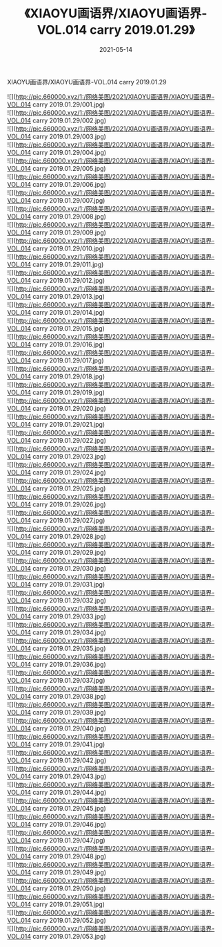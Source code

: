 ﻿---
layout: post
title:  《XIAOYU画语界/XIAOYU画语界-VOL.014 carry 2019.01.29》
date:   2021-05-14
img: http://pic.660000.xyz/1:/网络美图/2021/XIAOYU画语界/XIAOYU画语界-VOL.014 carry 2019.01.29/000.jpg
categories: [美女, 清纯, 唯美]
---

XIAOYU画语界/XIAOYU画语界-VOL.014 carry 2019.01.29

 ![](http://pic.660000.xyz/1:/网络美图/2021/XIAOYU画语界/XIAOYU画语界-VOL.014 carry 2019.01.29/001.jpg) <br>![](http://pic.660000.xyz/1:/网络美图/2021/XIAOYU画语界/XIAOYU画语界-VOL.014 carry 2019.01.29/002.jpg) <br>![](http://pic.660000.xyz/1:/网络美图/2021/XIAOYU画语界/XIAOYU画语界-VOL.014 carry 2019.01.29/003.jpg) <br>![](http://pic.660000.xyz/1:/网络美图/2021/XIAOYU画语界/XIAOYU画语界-VOL.014 carry 2019.01.29/004.jpg) <br>![](http://pic.660000.xyz/1:/网络美图/2021/XIAOYU画语界/XIAOYU画语界-VOL.014 carry 2019.01.29/005.jpg) <br>![](http://pic.660000.xyz/1:/网络美图/2021/XIAOYU画语界/XIAOYU画语界-VOL.014 carry 2019.01.29/006.jpg) <br>![](http://pic.660000.xyz/1:/网络美图/2021/XIAOYU画语界/XIAOYU画语界-VOL.014 carry 2019.01.29/007.jpg) <br>![](http://pic.660000.xyz/1:/网络美图/2021/XIAOYU画语界/XIAOYU画语界-VOL.014 carry 2019.01.29/008.jpg) <br>![](http://pic.660000.xyz/1:/网络美图/2021/XIAOYU画语界/XIAOYU画语界-VOL.014 carry 2019.01.29/009.jpg) <br>![](http://pic.660000.xyz/1:/网络美图/2021/XIAOYU画语界/XIAOYU画语界-VOL.014 carry 2019.01.29/010.jpg) <br>![](http://pic.660000.xyz/1:/网络美图/2021/XIAOYU画语界/XIAOYU画语界-VOL.014 carry 2019.01.29/011.jpg) <br>![](http://pic.660000.xyz/1:/网络美图/2021/XIAOYU画语界/XIAOYU画语界-VOL.014 carry 2019.01.29/012.jpg) <br>![](http://pic.660000.xyz/1:/网络美图/2021/XIAOYU画语界/XIAOYU画语界-VOL.014 carry 2019.01.29/013.jpg) <br>![](http://pic.660000.xyz/1:/网络美图/2021/XIAOYU画语界/XIAOYU画语界-VOL.014 carry 2019.01.29/014.jpg) <br>![](http://pic.660000.xyz/1:/网络美图/2021/XIAOYU画语界/XIAOYU画语界-VOL.014 carry 2019.01.29/015.jpg) <br>![](http://pic.660000.xyz/1:/网络美图/2021/XIAOYU画语界/XIAOYU画语界-VOL.014 carry 2019.01.29/016.jpg) <br>![](http://pic.660000.xyz/1:/网络美图/2021/XIAOYU画语界/XIAOYU画语界-VOL.014 carry 2019.01.29/017.jpg) <br>![](http://pic.660000.xyz/1:/网络美图/2021/XIAOYU画语界/XIAOYU画语界-VOL.014 carry 2019.01.29/018.jpg) <br>![](http://pic.660000.xyz/1:/网络美图/2021/XIAOYU画语界/XIAOYU画语界-VOL.014 carry 2019.01.29/019.jpg) <br>![](http://pic.660000.xyz/1:/网络美图/2021/XIAOYU画语界/XIAOYU画语界-VOL.014 carry 2019.01.29/020.jpg) <br>![](http://pic.660000.xyz/1:/网络美图/2021/XIAOYU画语界/XIAOYU画语界-VOL.014 carry 2019.01.29/021.jpg) <br>![](http://pic.660000.xyz/1:/网络美图/2021/XIAOYU画语界/XIAOYU画语界-VOL.014 carry 2019.01.29/022.jpg) <br>![](http://pic.660000.xyz/1:/网络美图/2021/XIAOYU画语界/XIAOYU画语界-VOL.014 carry 2019.01.29/023.jpg) <br>![](http://pic.660000.xyz/1:/网络美图/2021/XIAOYU画语界/XIAOYU画语界-VOL.014 carry 2019.01.29/024.jpg) <br>![](http://pic.660000.xyz/1:/网络美图/2021/XIAOYU画语界/XIAOYU画语界-VOL.014 carry 2019.01.29/025.jpg) <br>![](http://pic.660000.xyz/1:/网络美图/2021/XIAOYU画语界/XIAOYU画语界-VOL.014 carry 2019.01.29/026.jpg) <br>![](http://pic.660000.xyz/1:/网络美图/2021/XIAOYU画语界/XIAOYU画语界-VOL.014 carry 2019.01.29/027.jpg) <br>![](http://pic.660000.xyz/1:/网络美图/2021/XIAOYU画语界/XIAOYU画语界-VOL.014 carry 2019.01.29/028.jpg) <br>![](http://pic.660000.xyz/1:/网络美图/2021/XIAOYU画语界/XIAOYU画语界-VOL.014 carry 2019.01.29/029.jpg) <br>![](http://pic.660000.xyz/1:/网络美图/2021/XIAOYU画语界/XIAOYU画语界-VOL.014 carry 2019.01.29/030.jpg) <br>![](http://pic.660000.xyz/1:/网络美图/2021/XIAOYU画语界/XIAOYU画语界-VOL.014 carry 2019.01.29/031.jpg) <br>![](http://pic.660000.xyz/1:/网络美图/2021/XIAOYU画语界/XIAOYU画语界-VOL.014 carry 2019.01.29/032.jpg) <br>![](http://pic.660000.xyz/1:/网络美图/2021/XIAOYU画语界/XIAOYU画语界-VOL.014 carry 2019.01.29/033.jpg) <br>![](http://pic.660000.xyz/1:/网络美图/2021/XIAOYU画语界/XIAOYU画语界-VOL.014 carry 2019.01.29/034.jpg) <br>![](http://pic.660000.xyz/1:/网络美图/2021/XIAOYU画语界/XIAOYU画语界-VOL.014 carry 2019.01.29/035.jpg) <br>![](http://pic.660000.xyz/1:/网络美图/2021/XIAOYU画语界/XIAOYU画语界-VOL.014 carry 2019.01.29/036.jpg) <br>![](http://pic.660000.xyz/1:/网络美图/2021/XIAOYU画语界/XIAOYU画语界-VOL.014 carry 2019.01.29/037.jpg) <br>![](http://pic.660000.xyz/1:/网络美图/2021/XIAOYU画语界/XIAOYU画语界-VOL.014 carry 2019.01.29/038.jpg) <br>![](http://pic.660000.xyz/1:/网络美图/2021/XIAOYU画语界/XIAOYU画语界-VOL.014 carry 2019.01.29/039.jpg) <br>![](http://pic.660000.xyz/1:/网络美图/2021/XIAOYU画语界/XIAOYU画语界-VOL.014 carry 2019.01.29/040.jpg) <br>![](http://pic.660000.xyz/1:/网络美图/2021/XIAOYU画语界/XIAOYU画语界-VOL.014 carry 2019.01.29/041.jpg) <br>![](http://pic.660000.xyz/1:/网络美图/2021/XIAOYU画语界/XIAOYU画语界-VOL.014 carry 2019.01.29/042.jpg) <br>![](http://pic.660000.xyz/1:/网络美图/2021/XIAOYU画语界/XIAOYU画语界-VOL.014 carry 2019.01.29/043.jpg) <br>![](http://pic.660000.xyz/1:/网络美图/2021/XIAOYU画语界/XIAOYU画语界-VOL.014 carry 2019.01.29/044.jpg) <br>![](http://pic.660000.xyz/1:/网络美图/2021/XIAOYU画语界/XIAOYU画语界-VOL.014 carry 2019.01.29/045.jpg) <br>![](http://pic.660000.xyz/1:/网络美图/2021/XIAOYU画语界/XIAOYU画语界-VOL.014 carry 2019.01.29/046.jpg) <br>![](http://pic.660000.xyz/1:/网络美图/2021/XIAOYU画语界/XIAOYU画语界-VOL.014 carry 2019.01.29/047.jpg) <br>![](http://pic.660000.xyz/1:/网络美图/2021/XIAOYU画语界/XIAOYU画语界-VOL.014 carry 2019.01.29/048.jpg) <br>![](http://pic.660000.xyz/1:/网络美图/2021/XIAOYU画语界/XIAOYU画语界-VOL.014 carry 2019.01.29/049.jpg) <br>![](http://pic.660000.xyz/1:/网络美图/2021/XIAOYU画语界/XIAOYU画语界-VOL.014 carry 2019.01.29/050.jpg) <br>![](http://pic.660000.xyz/1:/网络美图/2021/XIAOYU画语界/XIAOYU画语界-VOL.014 carry 2019.01.29/051.jpg) <br>![](http://pic.660000.xyz/1:/网络美图/2021/XIAOYU画语界/XIAOYU画语界-VOL.014 carry 2019.01.29/052.jpg) <br>![](http://pic.660000.xyz/1:/网络美图/2021/XIAOYU画语界/XIAOYU画语界-VOL.014 carry 2019.01.29/053.jpg) <br>